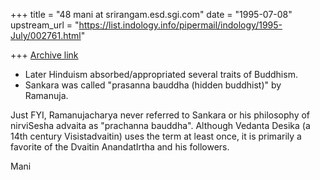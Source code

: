+++
title = "48 mani at srirangam.esd.sgi.com"
date = "1995-07-08"
upstream_url = "https://list.indology.info/pipermail/indology/1995-July/002761.html"

+++
[Archive link](https://list.indology.info/pipermail/indology/1995-July/002761.html)

* Later Hinduism absorbed/appropriated several traits of Buddhism.
* Sankara was called "prasanna bauddha (hidden buddhist)" by Ramanuja.

Just FYI, Ramanujacharya never referred to Sankara or his philosophy
of nirviSesha advaita as "prachanna bauddha".  Although Vedanta Desika
(a 14th century Visistadvaitin) uses the term at least once, it is 
primarily a favorite of the Dvaitin AnandatIrtha and his followers.

Mani





